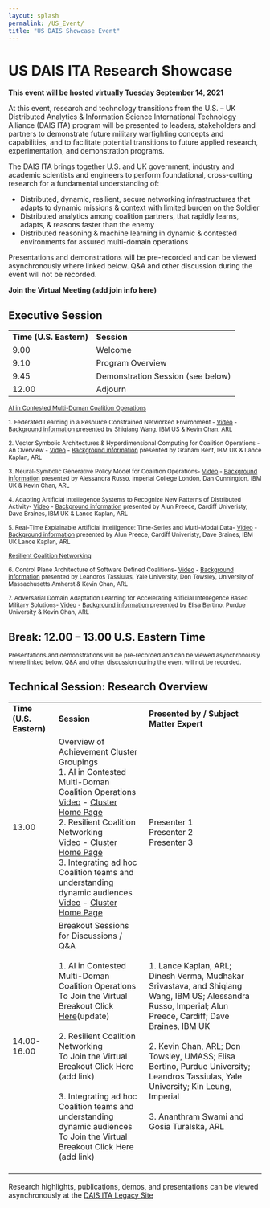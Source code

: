 ```yaml
---
layout: splash
permalink: /US_Event/
title: "US DAIS Showcase Event"
---
```


# US DAIS ITA Research Showcase
**This event will be hosted virtually Tuesday September 14, 2021**

At this event, research and technology transitions from the U.S. – UK Distributed Analytics & Information Science International Technology Alliance (DAIS ITA) program will be presented to leaders, stakeholders and partners to demonstrate future military warfighting concepts and capabilities, and to facilitate potential transitions to future applied research, experimentation, and demonstration programs.

The DAIS ITA brings together U.S. and UK government, industry and academic scientists and engineers to perform foundational, cross-cutting research for a fundamental understanding of: 
* Distributed, dynamic, resilient, secure networking infrastructures that adapts to dynamic missions & context with limited burden on the Soldier
* Distributed analytics among coalition partners, that rapidly learns, adapts, & reasons faster than the enemy
* Distributed reasoning & machine learning in dynamic & contested environments for assured multi-domain operations

Presentations and demonstrations will be pre-recorded and can be viewed asynchronously where linked below. Q&A and other discussion during the event will not be recorded.

**Join the Virtual Meeting (add join info here)**

## Executive Session

<table>
  <tbody>
    <tr>
      <td><b>Time (U.S. Eastern)</b></td>
      <td><b>Session</b></td>
    </tr>
    <tr>
      <td>9.00</td>
      <td>Welcome</td>
    </tr>
    <tr>
      <td>9.10</td>
      <td>Program Overview</td>
    </tr>
    <tr>
      <td>9.45</td>
      <td>Demonstration Session (see below)</td>     
    </tr>
    <tr>
      <td>12.00</td>
      <td>Adjourn</td>
         </tr> 
  </tbody>
</table>

<sub><u>AI in Contested Multi-Doman Coalition Operations </u></sub>

<sub>1.	Federated Learning in a Resource Constrained Networked Environment - [Video](https://ibm.box.com/v/Showcase-1a08-video) - [Background information](/1a08/)
    presented by Shiqiang Wang, IBM US & Kevin Chan, ARL

<sub>2.	Vector Symbolic Architectures & Hyperdimensional Computing for Coalition Operations - An Overview - [Video](https://ibm.box.com/v/Showcase-1a11-video) - [Background information](/1a11/) 
    presented by Graham Bent, IBM UK & Lance Kaplan, ARL

<sub>3.	Neural-Symbolic Generative Policy Model for Coalition Operations- [Video](https://ibm.box.com/v/Showcase-1c02-video) - [Background information](/1c02/)
    presented by Alessandra Russo, Imperial College London, Dan Cunnington, IBM UK & Kevin Chan, ARL

<sub>4.	Adapting Artificial Intellegence Systems to Recognize New Patterns of Distributed Activity- [Video](https://ibm.box.com/v/Showcase-1c16-video) - [Background information](/1c16/)
    presented by Alun Preece, Cardiff Univeristy, Dave Braines, IBM UK & Lance Kaplan, ARL

<sub>5.	Real-Time Explainable Artificial Intelligence: Time-Series and Multi-Modal Data- [Video](https://ibm.box.com/v/Showcase-1d01-video) - [Background information](/1d01/)
    presented by Alun Preece, Cardiff Univeristy, Dave Braines, IBM UK Lance Kaplan, ARL

  <sub><u>Resilient Coalition Networking</u>

<sub>6.	Control Plane Architecture of Software Defined Coalitions- [Video](https://ibm.box.com/v/Showcase-2a08-video) - [Background information](/2a08/)
    presented by Leandros Tassiulas, Yale University, Don Towsley, University of Massachusetts Amherst & Kevin Chan, ARL

<sub>7.	Adversarial Domain Adaptation Learning for Accelerating Atificial Intellegence Based Military Solutions- [Video](https://ibm.box.com/v/Showcase-2c01-video) - [Background information](/2c01/)
    presented by Elisa Bertino, Purdue University  & Kevin Chan, ARL
</sub>

## Break: 12.00 – 13.00 U.S. Eastern Time<br>

<sub>Presentations and demonstrations will be pre-recorded and can be viewed asynchronously where linked below. Q&A and other discussion during the event will not be recorded.

## Technical Session: Research Overview
<table>
  <tbody>
    <tr>
      <td><b>Time (U.S. Eastern)</b></td>
      <td><b>Session</b></td>
      <td><b>Presented by / Subject Matter Expert</b></td>
    </tr>
    <tr>
      <td>13.00</td>
      <td>Overview of Achievement Cluster Groupings<br>        
      1. AI in Contested Multi-Doman Coalition Operations<br>
        <a href="">
          Video</a> - 
        <a href="https://dais-legacy.org/AI_Cluster/">
          Cluster Home Page</a><br>
      2. Resilient Coalition Networking<br>
         <a href="">
          Video</a> - 
        <a href="https://dais-legacy.org/Resiliant_Cluster/">
          Cluster Home Page</a><br>
      3. Integrating ad hoc Coalition teams and understanding dynamic audiences<br>
         <a href="">
          Video</a> - 
        <a href="https://dais-legacy.org/Integrating_Cluster/">
          Cluster Home Page</a><br>
        </td>
      <td><br>
      Presenter 1<br>
      Presenter 2<br>
      Presenter 3</td>
    </tr>
    <tr>
      <td>14.00-16.00</td>
      <td>Breakout Sessions for Discussions / Q&A<br><br>
        1.	AI in Contested Multi-Doman Coalition Operations<br>
          To Join the Virtual Breakout Click 
        <a href="https://dod.teams.microsoft.us/l/meetup-join/19%3adod%3ameeting_a6df3d1c1ffb474b8d51215bc9c6cbc2%40thread.v2/0?context=%7b%22Tid%22%3a%22fae6d70f-954b-4811-92b6-0530d6f84c43%22%2c%22Oid%22%3a%22994aee16-b3ce-4049-b02f-c5b73a412cab%22%7d">
              Here</a>(update)<br><br>
         2. Resilient Coalition Networking</a><br>
              To Join the Virtual Breakout Click Here (add link)<br><br>
         3.	Integrating ad hoc Coalition teams and understanding dynamic audiences</a><br>
              To Join the Virtual Breakout Click Here (add link) <br><br></td> 
      <td><br>
      1. Lance Kaplan, ARL; Dinesh Verma, Mudhakar Srivastava, and Shiqiang Wang, IBM US; Alessandra Russo, Imperial; Alun Preece, Cardiff; Dave Braines, IBM UK<br><br>
      2. Kevin Chan, ARL; Don Towsley, UMASS; Elisa Bertino, Purdue University; Leandros Tassiulas, Yale University; Kin Leung, Imperial<br><br>
      3. Ananthram Swami and Gosia Turalska, ARL<br><br></td>
    </tr>
  </tbody>
</table>

Research highlights, publications, demos, and presentations can be viewed asynchronously at the [DAIS ITA Legacy Site](https://dais-legacy.org/)
  

